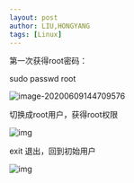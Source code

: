 ```yaml
---
layout: post
author: LIU,HONGYANG
tags: [Linux]
---
```








第一次获得root密码： 

sudo passwd root

![image-20200609144709576](https://tva1.sinaimg.cn/large/007S8ZIlgy1gfm1d3q13dj31480u047n.jpg)





 



切换成root用户，获得root权限

![img](https://img2018.cnblogs.com/blog/1067977/201908/1067977-20190816225624740-1681250977.png)

 





exit 退出，回到初始用户 

![img](https://img2018.cnblogs.com/blog/1067977/201908/1067977-20190816225820068-1918473740.png)

 